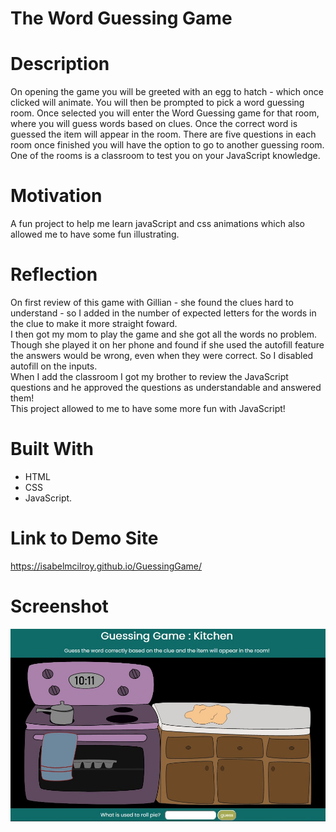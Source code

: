 # The Word Guessing Game 
# Description 
On opening the game you will be greeted with an egg to hatch - which once clicked will animate. You will then be prompted to pick a word guessing room. Once selected you will enter the Word Guessing game for that room, where you will guess words based on clues. Once the correct word is guessed the item will appear in the room. There are five questions in each room once finished you will have the option to go to another guessing room. One of the rooms is a classroom to test you on your JavaScript knowledge. 

# Motivation
A fun project to help me learn javaScript and css animations which also allowed me to have some fun illustrating.

# Reflection
On first review of this game with Gillian - she found the clues hard to understand - so I added in the number of expected letters for the words in the clue to make it more straight foward.\
I then got my mom to play the game and she got all the words no problem. Though she played it on her phone and found if she used the autofill feature the answers would be wrong, even when they were correct. So I disabled autofill on the inputs.\
When I add the classroom I got my brother to review the JavaScript questions and he approved the questions as understandable and answered them!\
This project allowed to me to have some more fun with JavaScript!

# Built With
- HTML
- CSS
- JavaScript.

# Link to Demo Site
https://isabelmcilroy.github.io/GuessingGame/

# Screenshot
![Screenshot](images/capture.jpg)


